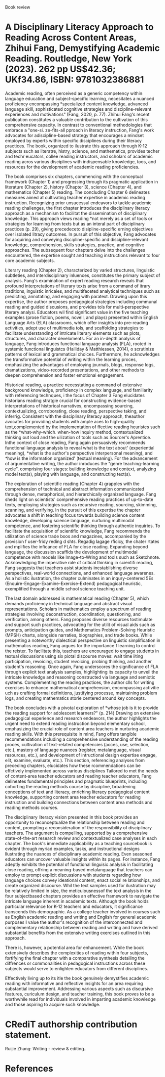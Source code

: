 Book review

# A Disciplinary Literacy Approach to Reading Across Content Areas, Zhihui Fang, Demystifying Academic Reading. Routledge, New York (2023). 262 pp US\$42.36; UKf34.86, ISBN: 9781032386881

Academic reading, often perceived as a generic competency within language education and subject-specific learning, necesitates a nuanced proficiency encompassing \*specialized content knowledge, advanced language skill, sophisticated cognitive strategies and discipline-relevant experiences and motivations" (Fang, 2020, p. 77). Zhihui Fang's recent publication constitutes a valuable contribution to the cultivation of this comprehensive capacity. In contrast to conventional methodologies that embrace a "one-si. ze-fits-all pproach in literacy instruction, Fang's work advocates for adiscipline-based strategy that encourages a mindset employed by experts within specific disciplines during their literacy practices. The book, organized to ilustrate this approach through K-12 subjects such as literatre, histry, science, and mathematics, provides techer and techr eucators, collee reading instructors, and scholars of academic reading acros various disciplines with indispensable knowledge, toos, and resources for the development of academic reading proficiencies.

The book comprises six chapters, commencing with the conceptual framework (Chapter 1) and progressing through its pragmatic application in literature (Chapter 2), history (Chapter 3), science (Chapter 4), and mathematics (Chapter 5) reading. The concluding Chapter 6 delineates measures aimed at cultivating teacher expertise in academic reading instruction. Recognizing prior unsucessul endeavors to tackle academic reading challenges, the first chapter introduces the disciplinary literacy approach as a mechanism to facilitat the dissemination of disciplinary knowledge. This approach views reading \*not merely as a set of tools or strategies for learning from texts but as an interal part of disciplinary practices (p. 29), giving precedeceto disipline-specific erning objectives over isolated litracy outcomes. In pursuit of this objective, Fang advocates for acquiring and conveying discipline-specific and discipline-relevant knowledge, comprehension, skills strategies, practice, and cognitive approaches. The subsequent four chapters delve into the challenges encountered, the expertise sought and teaching instructions relevant to four core academic subjects.

Literary reading (Chapter 2), characterized by varied structures, linguistic subtleties, and interdisciplinary inluences, constitutes the primary subject of analysis. Fang's examination of expert reading research reveals that profound interpretations of literary texts arise from a command of itrary traditions, inguistic inricaies, and multifaceted analytical techniques such as predicting, annotating, and engaging with paratext. Drawing upon this expertise, the author proposes pedagogical strategies including communal reading and guided discusions, and provides tols for multi-perspective literary analysi. Educators wil find significant value in the five teaching examples (prose fiction, poems, novell, and plays) presented within English Language Arts (ELA) classrooms, which offer insights into pre-reading activities, adept use of multimedia tols, and scaffolding strategies to facilitate understanding of intricate literary elements such as plots, structures, and character develoments. For an in-depth analysis of language, Fang introduces functional language analysis (FLA), rooted in systemic functional linguistcs (Halliday & Matthiessen, 2014), o scrutinize patterns of lexical and grammatical choices. Furthermore, he acknowledges the transformative potential of writing within the learning proces, emphasizing the advantages of employing journals, blogs, response logs, dramatizations, video-recorded presentations, and other methods to deepen comprehension and foster emotional engagement.

Historical reading, a practice necesstating a command of extensive background knowledge, proficiency in complex language, and familiarity with referencing technques, i the focus of Chapter 3 Fang elucidates historians reading stratgie crucial for constructing evidence-based interpretations of historical narratives, encompassing sourcing, contextualizing, corroborating, close reading, perspective taking, and inferrig. Consistent with the disciplinary literacy approach, theauthor avocates for providing students with ample aces to high-quality text,complemented by the implementation of ffective reading heuristcs such as the \*what-why-which. when-how inquiry method, contextualized thinking out loud and the uilization of tools such as Sourcer's Aprentice. Inthe context of close reading, Fang again persuasively recommends functional language analysis to reveal what is the text about' (experiential meaning), \*what is the author's perspective interpersonal meaning), and \*how is the information organized' (textual meaning). For the advancement of argumentative writing, the author inroduces the "genre teaching-learning cycle", comprising four stages: building knowledge and context, analyzing model text(s), playing with language, and constructing text(s).

The exploration of scientific reading (Chapter 4) grapples with the comprehension of technical and abstract information communicated through dense, metaphorical, and hierarchically organized language. Fang sheds light on scientists' comprehensive reading practices of up-to-date texts, employing strategies such as recursive reading, sourcing, skimming, scanning, and verifying. In the pursuit of this expertise the chapter advocates a shift in teaching focus towards building science content knowledge, developing science language, nurturing multimodal competence, and fostering scientific thinking through authentic inquiries. To facilitate the acquisition of scientific knowledge, Fang recommends the utilization of science trade boos and magazines, accompanied by the provision f user-fridy reding d shts. Regadig lagage rficicy, the chater rtates and mplifies the inficance of FLA for close reading. Expanding beyond language, the discussion scafflds the development of multimodal competence with models like Image-to-Wring and tools such as Sketchnote. Acknowledging the imperative role of critical thinking in scientifi reading, Fang suggests that teachers asist students inestablishing diverse perspectives, real-world connections, and enhanced language awarenes. As a holistic ilustration, the chapter culminates in an inqury-centered 5Es (Enquire-Engage-Examine-Exercise-Extend) pedagogical heuristic, exemplified through a middle school science teaching unit.

The last domain addressed is mathematical reading (Chapter 5), which demands proficiency in technical language and abstract visual representations. Scholars in mathematics employ a spectrum of reading strategies involving deconstruction, coordination, questioning, and verification, among others. Fang proposes diverse resources tostimulate and support such practices, advocating for the utilit of visual aids such as prompts, anticipation guides, and Mathematics Problem-Solving Heuristic (MPSH) charts, alongside narraties, biographies, and trade books. While presenting a noteworthy dialectical perspective on linguistic simplification in mathematics reading, Fang argues for the importance f learning to control the reister. To facilitate this, teachers are encouraged to engage students in textual discussions using six piotal discourse moves: wait time iiting participation, revoicing, student revoicing, probing thinking, and another student's reasoning. Once again, Fang underscores the significance of FLA through explicit text analysis samples, highlighting its capacity to unveil the intricate knowledge and reasoning constructed via language and semiotic systems. Complementing the reading practices, the author clls for writing exercises to enhance mathematical comprehension, encompassing activitie uch as crafting formal definitions, justifying processe, maintaining problem logs, and creating mathematics storie centered around key concepts.

The book concludes with a pivotal exploration of \*whose job is it to provide the reading support for adolescent learners?" (p. 214) Drawing on extensive pedagogical experience and research endeavors, the author highlights the urgent need to extend reading instruction beyond elementary school, emphasizing the crucial role of content area teachers in nurturing academic reading skills. With this prerequisite in mind, Fang offers tangible recommendations including a comprehensive understanding of the reading proces, cultivation of text-related competencies (acces, use, selection, etc.), mastery of language nuances (register, metalanguage, visual resources, etc.), and development of intructional design expertise engage, elit, examine, evaluate, etc.). This section, referencing analyses from preceding chapters, elucidates how these rcommendations can be effctively implemented across various disciplines Tailored to met the needs of content-area teacher educators and reading teacher educators, Fang delineates fundamental principles and pragmatic blueprints, including cohorting the reading methods course by discipline, broadening conceptions of text and literacy, enriching literacy pedagogical content knowledge, supporting content area teacher educators for reading instruction and building connections between content area methods and reading methods courses.

The disciplinary literacy vision presented in this book provides an opportunity to reconceptualize the relationship between reading and content, prompting a reconsideration of the responsibility of disciplinary teachers. The argument is compelling, supported by a comprehensive state-of-the-art research review and contextualized case analyses in each chapter. The book's immediate applicability as a teaching sourcebook is evident through myriad examples, tasks, and instructional designs llustrating the nuances of disciplinary academic reading. Even seasoned educators can uncover valuable insights within its pages. For instance, Fang adeptly exhibits the potential of functional linguisic analysis in facilitating close reading, offring a meaning-based metalanguage that teachers can employ to prompt explicit discussions with students regarding how language choices convey ideational content, enact social re lationships, and create organized discourse. Whil the text samples used for ilustration may be relatively limited in size, the meticulousnessof the text analysis in the four subjectbased chapters provides an effective framework to navigate the intricate language inherent in academic texts. Although the book holds particular relevance for K-12 teachers and educators, it significance transcends this demographic. As a college teacher involved in courses such as English academic reading and writing and English for general academic purposes I value the author's recognition of the interconnected and complementary relationship between reading and writing and have derived substantial benefits from the extensive writing exercises outlined in this approach.

There is, however, a potential area for enhancement. While the book extensively describes the complexities of reading within four subjects, fortifying the final chapter with a comparative synthesis detailing the diffrences or commonalities in pedagogical instructions across these subjects would serve to enlighten educators from different disciplines.

Effectively living up to its itle the book genuinely demystifies academic reading with informative and reflective insights for an area requiring substantial improvement. Addressing various aspects such as discursive features, curiculum design, and teacher training, this book proves to be a worthwhile read for individuals involved in imparting academic knowledge and those aspiring to acquire such knowledge.

# CRediT authorship contribution statement.

Ruijie Zhang: Writing - review & editing..

# References